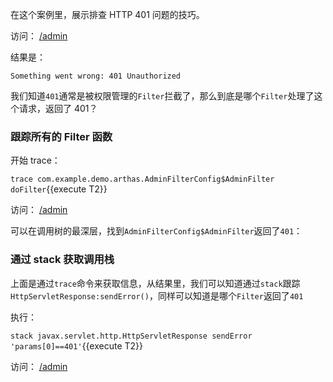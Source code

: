 在这个案例里，展示排查 HTTP 401 问题的技巧。

访问： [/admin]({{TRAFFIC_HOST1_80}}/admin)

结果是：

```
Something went wrong: 401 Unauthorized
```

我们知道`401`通常是被权限管理的`Filter`拦截了，那么到底是哪个`Filter`处理了这个请求，返回了 401？

### 跟踪所有的 Filter 函数

开始 trace：

`trace com.example.demo.arthas.AdminFilterConfig$AdminFilter doFilter`{{execute T2}}

访问： [/admin]({{TRAFFIC_HOST1_80}}/admin)

可以在调用树的最深层，找到`AdminFilterConfig$AdminFilter`返回了`401`：

### 通过 stack 获取调用栈

上面是通过`trace`命令来获取信息，从结果里，我们可以知道通过`stack`跟踪`HttpServletResponse:sendError()`，同样可以知道是哪个`Filter`返回了`401`

执行：

`stack javax.servlet.http.HttpServletResponse sendError 'params[0]==401'`{{execute T2}}

访问： [/admin]({{TRAFFIC_HOST1_80}}/admin)
